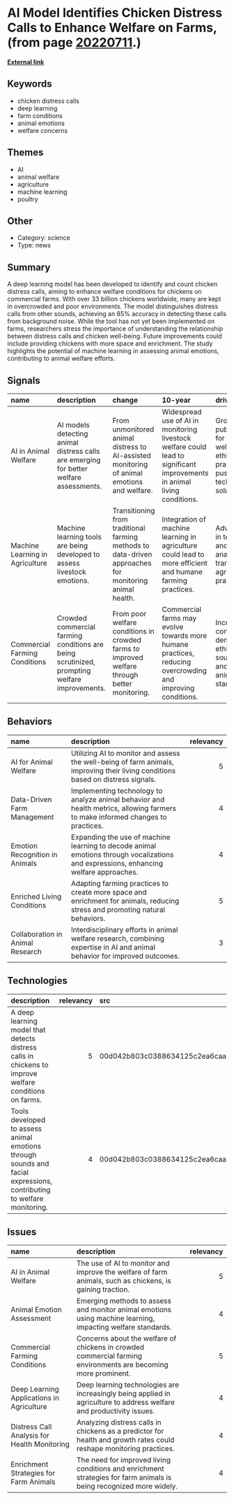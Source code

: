 # __AI Model Identifies Chicken Distress Calls to Enhance Welfare on Farms__, (from page [20220711](https://kghosh.substack.com/p/20220711).)

__[External link](https://www.newscientist.com/article/2326521-ai-that-detects-chicken-distress-calls-could-improve-farm-conditions)__



## Keywords

* chicken distress calls
* deep learning
* farm conditions
* animal emotions
* welfare concerns

## Themes

* AI
* animal welfare
* agriculture
* machine learning
* poultry

## Other

* Category: science
* Type: news

## Summary

A deep learning model has been developed to identify and count chicken distress calls, aiming to enhance welfare conditions for chickens on commercial farms. With over 33 billion chickens worldwide, many are kept in overcrowded and poor environments. The model distinguishes distress calls from other sounds, achieving an 85% accuracy in detecting these calls from background noise. While the tool has not yet been implemented on farms, researchers stress the importance of understanding the relationship between distress calls and chicken well-being. Future improvements could include providing chickens with more space and enrichment. The study highlights the potential of machine learning in assessing animal emotions, contributing to animal welfare efforts.

## Signals

| name                            | description                                                                                  | change                                                                                                 | 10-year                                                                                                                  | driving-force                                                                                                   |   relevancy |
|:--------------------------------|:---------------------------------------------------------------------------------------------|:-------------------------------------------------------------------------------------------------------|:-------------------------------------------------------------------------------------------------------------------------|:----------------------------------------------------------------------------------------------------------------|------------:|
| AI in Animal Welfare            | AI models detecting animal distress calls are emerging for better welfare assessments.       | From unmonitored animal distress to AI-assisted monitoring of animal emotions and welfare.             | Widespread use of AI in monitoring livestock welfare could lead to significant improvements in animal living conditions. | Growing public concern for animal welfare and ethical farming practices is pushing for technological solutions. |           4 |
| Machine Learning in Agriculture | Machine learning tools are being developed to assess livestock emotions.                     | Transitioning from traditional farming methods to data-driven approaches for monitoring animal health. | Integration of machine learning in agriculture could lead to more efficient and humane farming practices.                | Advancements in technology and data analytics are transforming agricultural practices.                          |           4 |
| Commercial Farming Conditions   | Crowded commercial farming conditions are being scrutinized, prompting welfare improvements. | From poor welfare conditions in crowded farms to improved welfare through better monitoring.           | Commercial farms may evolve towards more humane practices, reducing overcrowding and improving conditions.               | Increased consumer demand for ethically sourced food and better animal welfare standards.                       |           5 |

## Behaviors

| name                             | description                                                                                                                          |   relevancy |
|:---------------------------------|:-------------------------------------------------------------------------------------------------------------------------------------|------------:|
| AI for Animal Welfare            | Utilizing AI to monitor and assess the well-being of farm animals, improving their living conditions based on distress signals.      |           5 |
| Data-Driven Farm Management      | Implementing technology to analyze animal behavior and health metrics, allowing farmers to make informed changes to practices.       |           4 |
| Emotion Recognition in Animals   | Expanding the use of machine learning to decode animal emotions through vocalizations and expressions, enhancing welfare approaches. |           4 |
| Enriched Living Conditions       | Adapting farming practices to create more space and enrichment for animals, reducing stress and promoting natural behaviors.         |           5 |
| Collaboration in Animal Research | Interdisciplinary efforts in animal welfare research, combining expertise in AI and animal behavior for improved outcomes.           |           3 |

## Technologies

| description                                                                                                          |   relevancy | src                              |
|:---------------------------------------------------------------------------------------------------------------------|------------:|:---------------------------------|
| A deep learning model that detects distress calls in chickens to improve welfare conditions on farms.                |           5 | 00d042b803c0388634125c2ea6caab24 |
| Tools developed to assess animal emotions through sounds and facial expressions, contributing to welfare monitoring. |           4 | 00d042b803c0388634125c2ea6caab24 |

## Issues

| name                                         | description                                                                                                          |   relevancy |
|:---------------------------------------------|:---------------------------------------------------------------------------------------------------------------------|------------:|
| AI in Animal Welfare                         | The use of AI to monitor and improve the welfare of farm animals, such as chickens, is gaining traction.             |           5 |
| Animal Emotion Assessment                    | Emerging methods to assess and monitor animal emotions using machine learning, impacting welfare standards.          |           4 |
| Commercial Farming Conditions                | Concerns about the welfare of chickens in crowded commercial farming environments are becoming more prominent.       |           5 |
| Deep Learning Applications in Agriculture    | Deep learning technologies are increasingly being applied in agriculture to address welfare and productivity issues. |           4 |
| Distress Call Analysis for Health Monitoring | Analyzing distress calls in chickens as a predictor for health and growth rates could reshape monitoring practices.  |           4 |
| Enrichment Strategies for Farm Animals       | The need for improved living conditions and enrichment strategies for farm animals is being recognized more widely.  |           4 |
